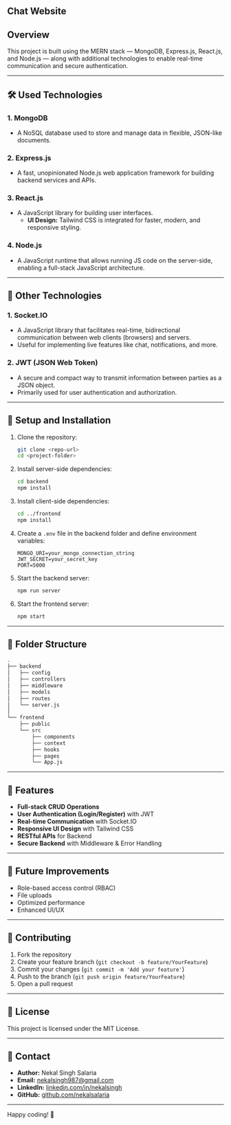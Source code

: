 ## Chat Website

## Overview
This project is built using the MERN stack — MongoDB, Express.js, React.js, and Node.js — along with additional technologies to enable real-time communication and secure authentication.

---

## 🛠️ Used Technologies

### 1. MongoDB
- A NoSQL database used to store and manage data in flexible, JSON-like documents.

### 2. Express.js
- A fast, unopinionated Node.js web application framework for building backend services and APIs.

### 3. React.js
- A JavaScript library for building user interfaces.
  - **UI Design:** Tailwind CSS is integrated for faster, modern, and responsive styling.

### 4. Node.js
- A JavaScript runtime that allows running JS code on the server-side, enabling a full-stack JavaScript architecture.

---

## 🔧 Other Technologies

### 1. Socket.IO
- A JavaScript library that facilitates real-time, bidirectional communication between web clients (browsers) and servers.
- Useful for implementing live features like chat, notifications, and more.

### 2. JWT (JSON Web Token)
- A secure and compact way to transmit information between parties as a JSON object.
- Primarily used for user authentication and authorization.

---

## 🚀 Setup and Installation

1. Clone the repository:
   ```bash
   git clone <repo-url>
   cd <project-folder>
   ```

2. Install server-side dependencies:
   ```bash
   cd backend
   npm install
   ```

3. Install client-side dependencies:
   ```bash
   cd ../frontend
   npm install
   ```

4. Create a `.env` file in the backend folder and define environment variables:
   ```env
   MONGO_URI=your_mongo_connection_string
   JWT_SECRET=your_secret_key
   PORT=5000
   ```

5. Start the backend server:
   ```bash
   npm run server
   ```

6. Start the frontend server:
   ```bash
   npm start
   ```

---

## 📂 Folder Structure

```bash
.
├── backend
│   ├── config
│   ├── controllers
│   ├── middleware
│   ├── models
│   ├── routes
│   └── server.js
│
└── frontend
    ├── public
    └── src
        ├── components
        ├── context
        ├── hooks
        ├── pages
        └── App.js
```

---

## 🎯 Features

- **Full-stack CRUD Operations**
- **User Authentication (Login/Register)** with JWT
- **Real-time Communication** with Socket.IO
- **Responsive UI Design** with Tailwind CSS
- **RESTful APIs** for Backend
- **Secure Backend** with Middleware & Error Handling

---

## 🧠 Future Improvements

- Role-based access control (RBAC)
- File uploads
- Optimized performance
- Enhanced UI/UX

---

## 🤝 Contributing

1. Fork the repository
2. Create your feature branch (`git checkout -b feature/YourFeature`)
3. Commit your changes (`git commit -m 'Add your feature'`)
4. Push to the branch (`git push origin feature/YourFeature`)
5. Open a pull request

---

## 📜 License

This project is licensed under the MIT License.

---

## 📧 Contact

- **Author:** Nekal Singh Salaria
- **Email:** [nekalsingh987@gmail.com](mailto:nekalsingh987@gmail.com)
- **LinkedIn:** [linkedin.com/in/nekalsingh](https://www.linkedin.com/in/nekalsingh)
- **GitHub:** [github.com/nekalsalaria](https://github.com/nekalsalaria/nekalsalaria)

---

Happy coding! 🚀

